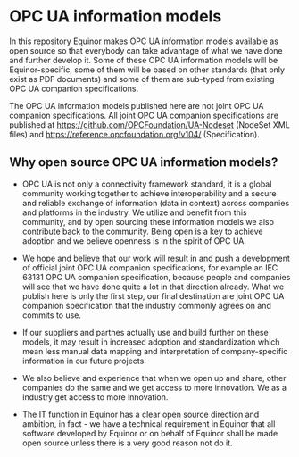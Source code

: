 # OPC UA information models

In this repository Equinor makes OPC UA information models available as open source so that everybody can take advantage of what we have done and further develop it. Some of these OPC UA information models will be Equinor-specific, some of them will be based on other standards (that only exist as PDF documents) and some of them are sub-typed from existing OPC UA companion specifications. 

The OPC UA information models published here are not joint OPC UA companion specifications. All joint OPC UA companion specifications are published at https://github.com/OPCFoundation/UA-Nodeset (NodeSet XML files) and https://reference.opcfoundation.org/v104/ (Specification).

## Why open source OPC UA information models?

* OPC UA is not only a connectivity framework standard, it is a global community working together to achieve interoperability and a secure and reliable exchange of information (data in context) across companies and platforms in the industry. We utilize and benefit from this community, and by open sourcing these information models we also contribute back to the community. Being open is a key to achieve adoption and we believe openness is in the spirit of OPC UA.

* We hope and believe that our work will result in and push a development of official joint OPC UA companion specifications, for example an IEC 63131 OPC UA companion specification, because people and companies will see that we have done quite a lot in that direction already. What we publish here is only the first step, our final destination are joint OPC UA companion specification that the industry commonly agrees on and commits to use. 

* If our suppliers and partnes actually use and build further on these models, it may result in increased adoption and standardization which mean less manual data mapping and interpretation of company-specific information in our future projects.

* We also believe and experience that when we open up and share, other companies do the same and we get access to more innovation. We as a industry get access to more innovation.

* The IT function in Equinor has a clear open source direction and ambition, in fact - we have a technical requirement in Equinor that all software developed by Equinor or on behalf of Equinor shall be made open source unless there is a very good reason not do it. 
